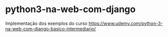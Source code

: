 # python3-na-web-com-django
Implementação dos exemplos do curso https://www.udemy.com/python-3-na-web-com-django-basico-intermediario/
